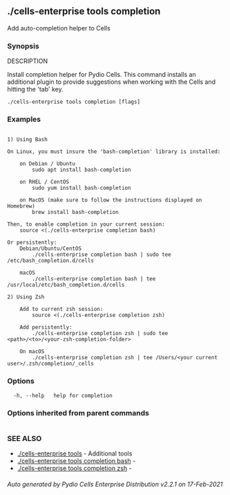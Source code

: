 ## ./cells-enterprise tools completion

Add auto-completion helper to Cells

### Synopsis


DESCRIPTION

  Install completion helper for Pydio Cells.
  This command installs an additional plugin to provide suggestions when working with the Cells and hitting the 'tab' key.


```
./cells-enterprise tools completion [flags]
```

### Examples

```

1) Using Bash

On Linux, you must insure the 'bash-completion' library is installed:
	
	on Debian / Ubuntu
		sudo apt install bash-completion

	on RHEL / CentOS
		sudo yum install bash-completion

	on MacOS (make sure to follow the instructions displayed on Homebrew)
		brew install bash-completion

Then, to enable completion in your current session:
	source <(./cells-enterprise completion bash)

Or persistently:
	Debian/Ubuntu/CentOS
		./cells-enterprise completion bash | sudo tee /etc/bash_completion.d/cells

	macOS
		./cells-enterprise completion bash | tee /usr/local/etc/bash_completion.d/cells

2) Using Zsh

	Add to current zsh session:
		source <(./cells-enterprise completion zsh)

	Add persistently:
		./cells-enterprise completion zsh | sudo tee <path>/<to>/<your-zsh-completion-folder>
	
	On macOS
		./cells-enterprise completion zsh | tee /Users/<your current user>/.zsh/completion/_cells

```

### Options

```
  -h, --help   help for completion
```

### Options inherited from parent commands

```
```

### SEE ALSO

* [./cells-enterprise tools](./cells-enterprise-tools)	 - Additional tools
* [./cells-enterprise tools completion bash](./cells-enterprise-tools-completion-bash)	 - 
* [./cells-enterprise tools completion zsh](./cells-enterprise-tools-completion-zsh)	 - 

###### Auto generated by Pydio Cells Enterprise Distribution v2.2.1 on 17-Feb-2021
